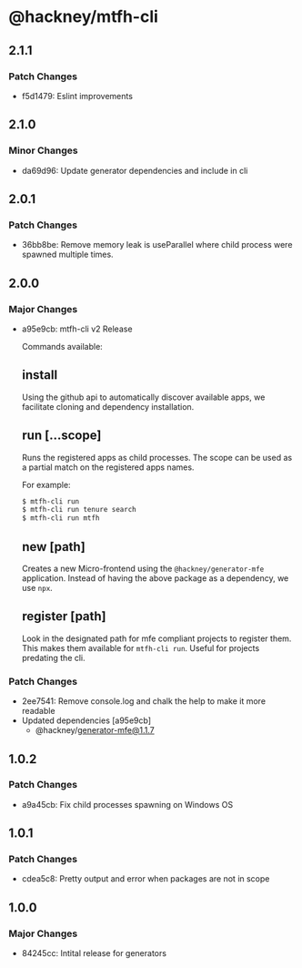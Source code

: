 # @hackney/mtfh-cli

## 2.1.1

### Patch Changes

- f5d1479: Eslint improvements

## 2.1.0

### Minor Changes

- da69d96: Update generator dependencies and include in cli

## 2.0.1

### Patch Changes

- 36bb8be: Remove memory leak is useParallel where child process were spawned multiple
  times.

## 2.0.0

### Major Changes

- a95e9cb: mtfh-cli v2 Release

  Commands available:

  ## install

  Using the github api to automatically discover available apps, we facilitate cloning and
  dependency installation.

  ## run [...scope]

  Runs the registered apps as child processes. The scope can be used as a partial match on
  the registered apps names.

  For example:

  ```bash
  $ mtfh-cli run
  $ mtfh-cli run tenure search
  $ mtfh-cli run mtfh
  ```

  ## new [path]

  Creates a new Micro-frontend using the `@hackney/generator-mfe` application. Instead of
  having the above package as a dependency, we use `npx`.

  ## register [path]

  Look in the designated path for mfe compliant projects to register them. This makes them
  available for `mtfh-cli run`. Useful for projects predating the cli.

### Patch Changes

- 2ee7541: Remove console.log and chalk the help to make it more readable
- Updated dependencies [a95e9cb]
  - @hackney/generator-mfe@1.1.7

## 1.0.2

### Patch Changes

- a9a45cb: Fix child processes spawning on Windows OS

## 1.0.1

### Patch Changes

- cdea5c8: Pretty output and error when packages are not in scope

## 1.0.0

### Major Changes

- 84245cc: Intital release for generators
